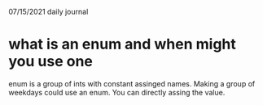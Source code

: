 07/15/2021 daily journal 

# what is an enum and when might you use one

enum is a group of ints with constant assinged names. Making a group of weekdays could use an enum. You can directly assing the value.